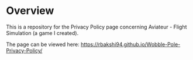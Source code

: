 # Overview

This is a repository for the Privacy Policy page concerning Aviateur - Flight Simulation (a game I created).

The page can be viewed here: https://rbakshi94.github.io/Wobble-Pole-Privacy-Policy/

